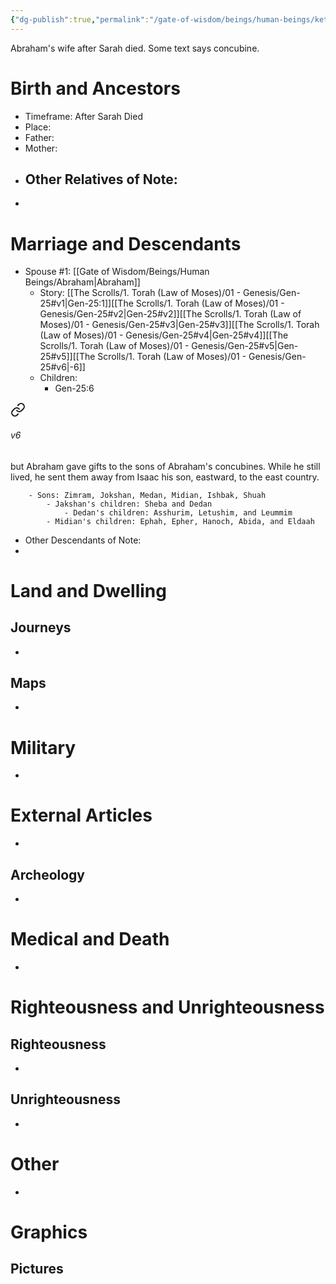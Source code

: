 ```yaml
---
{"dg-publish":true,"permalink":"/gate-of-wisdom/beings/human-beings/keturah/","tags":["#GateWisdom","Being","HumanBeing","K"]}
---
```


Abraham's wife after Sarah died. Some text says concubine.
# Birth and Ancestors
- Timeframe: After Sarah Died
- Place:
- Father:
- Mother:
- Other Relatives of Note:
	- 
-  

# Marriage and Descendants
- Spouse #1: [[Gate of Wisdom/Beings/Human Beings/Abraham\|Abraham]]
	- Story: [[The Scrolls/1. Torah (Law of Moses)/01 - Genesis/Gen-25#v1\|Gen-25:1]][[The Scrolls/1. Torah (Law of Moses)/01 - Genesis/Gen-25#v2\|Gen-25#v2]][[The Scrolls/1. Torah (Law of Moses)/01 - Genesis/Gen-25#v3\|Gen-25#v3]][[The Scrolls/1. Torah (Law of Moses)/01 - Genesis/Gen-25#v4\|Gen-25#v4]][[The Scrolls/1. Torah (Law of Moses)/01 - Genesis/Gen-25#v5\|Gen-25#v5]][[The Scrolls/1. Torah (Law of Moses)/01 - Genesis/Gen-25#v6\|-6]]
	- Children: 
		- Gen-25:6 
<div class="transclusion internal-embed is-loaded"><a class="markdown-embed-link" href="/the-scrolls/1-torah-law-of-moses/01-genesis/gen-25/#v6" aria-label="Open link"><svg xmlns="http://www.w3.org/2000/svg" width="24" height="24" viewBox="0 0 24 24" fill="none" stroke="currentColor" stroke-width="2" stroke-linecap="round" stroke-linejoin="round" class="svg-icon lucide-link"><path d="M10 13a5 5 0 0 0 7.54.54l3-3a5 5 0 0 0-7.07-7.07l-1.72 1.71"></path><path d="M14 11a5 5 0 0 0-7.54-.54l-3 3a5 5 0 0 0 7.07 7.07l1.71-1.71"></path></svg></a><div class="markdown-embed">



###### v6 
but Abraham gave gifts to the sons of Abraham's concubines. While he still lived, he sent them away from Isaac his son, eastward, to the east country. 


</div></div>

		- Sons: Zimram, Jokshan, Medan, Midian, Ishbak, Shuah
			- Jakshan's children: Sheba and Dedan
				- Dedan's children: Asshurim, Letushim, and Leummim
			- Midian's children: Ephah, Epher, Hanoch, Abida, and Eldaah
- Other Descendants of Note:
-  

# Land and Dwelling
## Journeys
- 

## Maps
- 

# Military
- 

# External Articles
- 

## Archeology
- 

# Medical and Death
- 

# Righteousness and Unrighteousness
## Righteousness
- 

## Unrighteousness
- 

# Other
- 


# Graphics
## Pictures



